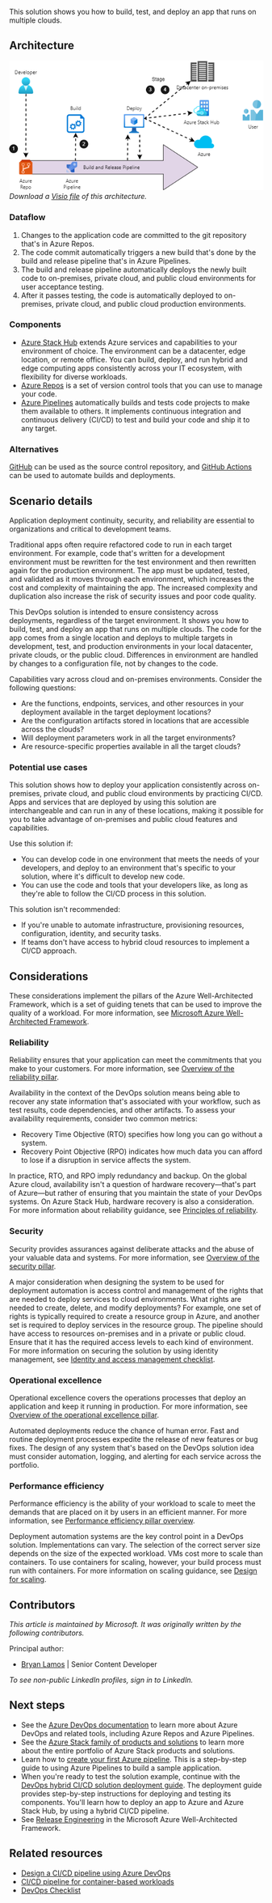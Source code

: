 This solution shows you how to build, test, and deploy an app that runs on multiple clouds.

## Architecture

![Diagram of a multi-cloud deployment architecture.](../media/hybrid-continuous-integration.png)
*Download a [Visio file](https://arch-center.azureedge.net/hybrid-continuous-integration.vsdx) of this architecture.*

### Dataflow

1. Changes to the application code are committed to the git repository that's in Azure Repos.
1. The code commit automatically triggers a new build that's done by the build and release pipeline that's in Azure Pipelines.
1. The build and release pipeline automatically deploys the newly built code to on-premises, private cloud, and public cloud environments for user acceptance testing.
1. After it passes testing, the code is automatically deployed to on-premises, private cloud, and public cloud production environments.

### Components

- [Azure Stack Hub](https://azure.microsoft.com/products/azure-stack/hub) extends Azure services and capabilities to your environment of choice. The environment can be a datacenter, edge location, or remote office. You can build, deploy, and run hybrid and edge computing apps consistently across your IT ecosystem, with flexibility for diverse workloads.
- [Azure Repos](https://azure.microsoft.com/products/devops/repos) is a set of version control tools that you can use to manage your code.
- [Azure Pipelines](https://azure.microsoft.com/products/devops/pipelines) automatically builds and tests code projects to make them available to others. It implements continuous integration and continuous delivery (CI/CD) to test and build your code and ship it to any target.

### Alternatives

[GitHub](https://github.com) can be used as the source control repository, and [GitHub Actions](https://github.com/features/actions) can be used to automate builds and deployments.

## Scenario details

Application deployment continuity, security, and reliability are essential to organizations and critical to development teams.

Traditional apps often require refactored code to run in each target environment. For example, code that's written for a development environment must be rewritten for the test environment and then rewritten again for the production environment. The app must be updated, tested, and validated as it moves through each environment, which increases the cost and complexity of maintaining the app. The increased complexity and duplication also increase the risk of security issues and poor code quality.

This DevOps solution is intended to ensure consistency across deployments, regardless of the target environment. It shows you how to build, test, and deploy an app that runs on multiple clouds. The code for the app comes from a single location and deploys to multiple targets in development, test, and production environments in your local datacenter, private clouds, or the public cloud. Differences in environment are handled by changes to a configuration file, not by changes to the code.

Capabilities vary across cloud and on-premises environments. Consider the following questions:

- Are the functions, endpoints, services, and other resources in your deployment available in the target deployment locations?
- Are the configuration artifacts stored in locations that are accessible across the clouds?
- Will deployment parameters work in all the target environments?
- Are resource-specific properties available in all the target clouds?

### Potential use cases

This solution shows how to deploy your application consistently across on-premises, private cloud, and public cloud environments by practicing CI/CD. Apps and services that are deployed by using this solution are interchangeable and can run in any of these locations, making it possible for you to take advantage of on-premises and public cloud features and capabilities.

Use this solution if:

- You can develop code in one environment that meets the needs of your developers, and deploy to an environment that's specific to your solution, where it's difficult to develop new code.
- You can use the code and tools that your developers like, as long as they're able to follow the CI/CD process in this solution.

This solution isn't recommended:

- If you're unable to automate infrastructure, provisioning resources, configuration, identity, and security tasks.
- If teams don't have access to hybrid cloud resources to implement a CI/CD approach.

## Considerations

These considerations implement the pillars of the Azure Well-Architected Framework, which is a set of guiding tenets that can be used to improve the quality of a workload. For more information, see [Microsoft Azure Well-Architected Framework](/azure/architecture/framework).

### Reliability

Reliability ensures that your application can meet the commitments that you make to your customers. For more information, see [Overview of the reliability pillar](/azure/architecture/framework/resiliency/overview).

Availability in the context of the DevOps solution means being able to recover any state information that's associated with your workflow, such as test results, code dependencies, and other artifacts. To assess your availability requirements, consider two common metrics:

- Recovery Time Objective (RTO) specifies how long you can go without a system.
- Recovery Point Objective (RPO) indicates how much data you can afford to lose if a disruption in service affects the system.

In practice, RTO, and RPO imply redundancy and backup. On the global Azure cloud, availability isn't a question of hardware recovery—that's part of Azure—but rather of ensuring that you maintain the state of your DevOps systems. On Azure Stack Hub, hardware recovery is also a consideration. For more information about reliability guidance, see [Principles of reliability](/azure/architecture/framework/resiliency/principles).

### Security

Security provides assurances against deliberate attacks and the abuse of your valuable data and systems. For more information, see [Overview of the security pillar](/azure/architecture/framework/security/overview).

A major consideration when designing the system to be used for deployment automation is access control and management of the rights that are needed to deploy services to cloud environments. What rights are needed to create, delete, and modify deployments? For example, one set of rights is typically required to create a resource group in Azure, and another set is required to deploy services in the resource group. The pipeline should have access to resources on-premises and in a private or public cloud. Ensure that it has the required access levels to each kind of environment. For more information on securing the solution by using identity management, see [Identity and access management checklist](/azure/architecture/framework/security/design-identity).

### Operational excellence

Operational excellence covers the operations processes that deploy an application and keep it running in production. For more information, see [Overview of the operational excellence pillar](/azure/architecture/framework/devops/overview).

Automated deployments reduce the chance of human error. Fast and routine deployment processes expedite the release of new features or bug fixes. The design of any system that's based on the DevOps solution idea must consider automation, logging, and alerting for each service across the portfolio.

### Performance efficiency

Performance efficiency is the ability of your workload to scale to meet the demands that are placed on it by users in an efficient manner. For more information, see [Performance efficiency pillar overview](/azure/architecture/framework/scalability/overview).

Deployment automation systems are the key control point in a DevOps solution. Implementations can vary. The selection of the correct server size depends on the size of the expected workload. VMs cost more to scale than containers. To use containers for scaling, however, your build process must run with containers. For more information on scaling guidance, see [Design for scaling](/azure/architecture/framework/scalability/design-scale).

## Contributors

*This article is maintained by Microsoft. It was originally written by the following contributors.*

Principal author:

- [Bryan Lamos](https://www.linkedin.com/in/bryanlamos) | Senior Content Developer

*To see non-public LinkedIn profiles, sign in to LinkedIn.*

## Next steps

- See the [Azure DevOps documentation](/azure/devops) to learn more about Azure DevOps and related tools, including Azure Repos and Azure Pipelines.
- See the [Azure Stack family of products and solutions](/azure-stack) to learn more about the entire portfolio of Azure Stack products and solutions.
- Learn how to [create your first Azure pipeline](/azure/devops/pipelines/create-first-pipeline). This is a step-by-step guide to using Azure Pipelines to build a sample application.
- When you're ready to test the solution example, continue with the [DevOps hybrid CI/CD solution deployment guide](https://aka.ms/hybriddevopsdeploy). The deployment guide provides step-by-step instructions for deploying and testing its components. You'll learn how to deploy an app to Azure and Azure Stack Hub, by using a hybrid CI/CD pipeline.
- See [Release Engineering](/azure/architecture/framework/devops/release-engineering-app-dev) in the Microsoft Azure Well-Architected Framework.

## Related resources

- [Design a CI/CD pipeline using Azure DevOps](../../example-scenario/apps/devops-dotnet-baseline.yml)
- [CI/CD pipeline for container-based workloads](../../example-scenario/apps/devops-with-aks.yml)
- [DevOps Checklist](../../checklist/dev-ops.md)

